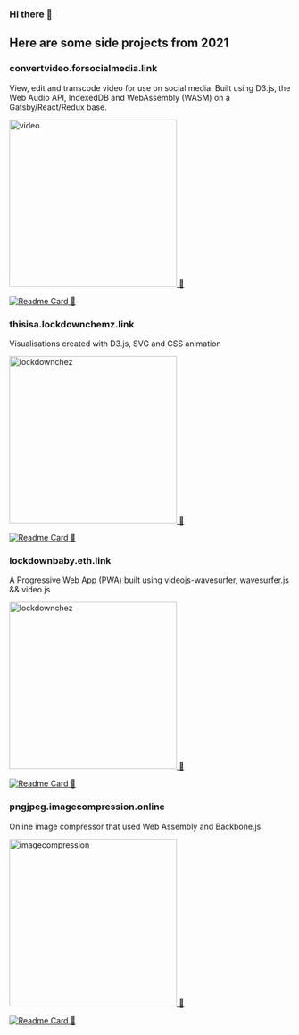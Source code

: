 ### Hi there 👋
## Here are some side projects from 2021

### convertvideo.forsocialmedia.link

View, edit and transcode video for use on social media. 
Built using D3.js, the Web Audio API, IndexedDB and WebAssembly (WASM) on a Gatsby/React/Redux base.

<a href="https://convertvideo.forsocialmedia.link/"><img src="video" alt="video" width="300"> 🔗</a>

[![Readme Card](https://github-readme-stats.vercel.app/api/pin/?username=TCotton&repo=Online-Browser-Video-Editor) 🔗](https://github.com/TCotton/Online-Browser-Video-Editor)

### thisisa.lockdownchemz.link

Visualisations created with D3.js, SVG and CSS animation

<a href="https://thisisa.lockdownchemz.link/"><img src="https://bdec31521c28f58d04a0-f919f4c862fd2770d5d9ff992baca219.ssl.cf3.rackcdn.com/chemz.gif" alt="lockdownchez" width="300"> 🔗</a>

[![Readme Card](https://github-readme-stats.vercel.app/api/pin/?username=TCotton&repo=lockdownchemz) 🔗](https://github.com/TCotton/lockdownchemz)

### lockdownbaby.eth.link

A Progressive Web App (PWA) built using videojs-wavesurfer, wavesurfer.js && video.js

<a href="https://lockdownbaby.eth.link/"><img src="https://bdec31521c28f58d04a0-f919f4c862fd2770d5d9ff992baca219.ssl.cf3.rackcdn.com/lockdownbabylogo.gif" alt="lockdownchez" width="300"> 🔗</a>

[![Readme Card](https://github-readme-stats.vercel.app/api/pin/?username=TCotton&repo=baby-lockdown) 🔗](https://github.com/TCotton/baby-lockdown)

### pngjpeg.imagecompression.online

Online image compressor that used Web Assembly and Backbone.js

<a href="https://pngjpeg.imagecompression.online/"><img src="https://bdec31521c28f58d04a0-f919f4c862fd2770d5d9ff992baca219.ssl.cf3.rackcdn.com/localhost_1234_.png" alt="imagecompression" width="300"> 🔗</a>

[![Readme Card](https://github-readme-stats.vercel.app/api/pin/?username=TCotton&repo=LightningWASM) 🔗](https://github.com/TCotton/LightningWASM)

<!--
**TCotton/TCotton** is a ✨ _special_ ✨ repository because its `README.md` (this file) appears on your GitHub profile.

Here are some ideas to get you started:

- 🔭 I’m currently working on ...
- 🌱 I’m currently learning ...
- 👯 I’m looking to collaborate on ...
- 🤔 I’m looking for help with ...
- 💬 Ask me about ...
- 📫 How to reach me: ...
- 😄 Pronouns: ...
- ⚡ Fun fact: ...
-->
